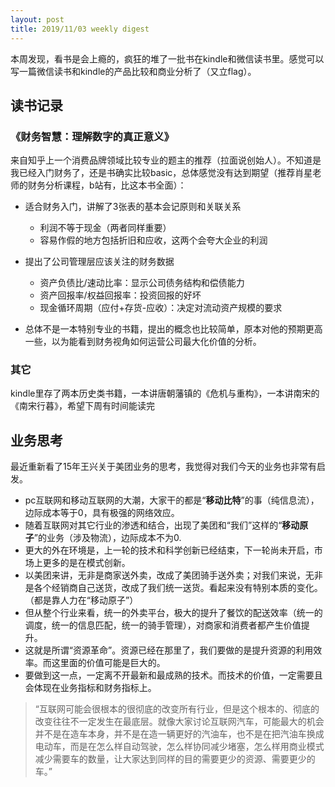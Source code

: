 ```yaml
---
layout: post
title: 2019/11/03 weekly digest
---
```

本周发现，看书是会上瘾的，疯狂的堆了一批书在kindle和微信读书里。感觉可以写一篇微信读书和kindle的产品比较和商业分析了（又立flag）。

## 读书记录 
### 《财务智慧：理解数字的真正意义》
 
来自知乎上一个消费品牌领域比较专业的题主的推荐（拉面说创始人）。不知道是我已经入门财务了，还是书确实比较basic，总体感觉没有达到期望（推荐肖星老师的财务分析课程，b站有，比这本书全面）：

* 适合财务入门，讲解了3张表的基本会记原则和关联关系
	* 利润不等于现金（两者同样重要）
	* 容易作假的地方包括折旧和应收，这两个会夸大企业的利润
	
* 提出了公司管理层应该关注的财务数据
	* 资产负债比/速动比率：显示公司债务结构和偿债能力
	* 资产回报率/权益回报率：投资回报的好坏
	* 现金循环周期（应付+存货-应收）：决定对流动资产规模的要求
	
* 总体不是一本特别专业的书籍，提出的概念也比较简单，原本对他的预期更高一些，以为能看到财务视角如何运营公司最大化价值的分析。 

### 其它
kindle里存了两本历史类书籍，一本讲唐朝藩镇的《危机与重构》，一本讲南宋的《南宋行暮》，希望下周有时间能读完

## 业务思考
最近重新看了15年王兴关于美团业务的思考，我觉得对我们今天的业务也非常有启发。 

* pc互联网和移动互联网的大潮，大家干的都是“**移动比特**”的事（纯信息流），边际成本等于0，具有极强的网络效应。
* 随着互联网对其它行业的渗透和结合，出现了美团和“我们”这样的“**移动原子**”的业务（涉及物流），边际成本不为0.
* 更大的外在环境是，上一轮的技术和科学创新已经结束，下一轮尚未开启，市场上更多的是在模式创新。
* 以美团来讲，无非是商家送外卖，改成了美团骑手送外卖；对我们来说，无非是各个经销商自己送货，改成了我们统一送货。看起来没有特别本质的变化。（都是靠人力在“移动原子”）
* 但从整个行业来看，统一的外卖平台，极大的提升了餐饮的配送效率（统一的调度，统一的信息匹配，统一的骑手管理），对商家和消费者都产生价值提升。
* 这就是所谓“资源革命”。资源已经在那里了，我们要做的是提升资源的利用效率。而这里面的价值可能是巨大的。
* 要做到这一点，一定离不开最新和最成熟的技术。而技术的价值，一定需要且会体现在业务指标和财务指标上。

> “互联网可能会很根本的很彻底的改变所有行业，但是这个根本的、彻底的改变往往不一定发生在最底层。就像大家讨论互联网汽车，可能最大的机会并不是在造车本身，并不是在造一辆更好的汽油车，也不是在把汽油车换成电动车，而是在怎么样自动驾驶，怎么样协同减少堵塞，怎么样用商业模式减少需要车的数量，让大家达到同样的目的需要更少的资源、需要更少的车。”



